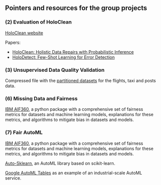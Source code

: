## Pointers and resources for the group projects

### (2) Evaluation of HoloClean

[HoloClean website](holoclean.io)

Papers: 
 * [HoloClean: Holistic Data Repairs with Probabilistic Inference](http://www.vldb.org/pvldb/vol10/p1190-rekatsinas.pdf)
 * [HoloDetect: Few-Shot Learning for Error Detection](https://arxiv.org/pdf/1904.02285)

### (3) Unsupervised Data Quality Validation

Compressed file with the [partitioned datasets](partitioned-data.zip) for the flights, taxi and posts data.

### (6) Missing Data and Fairness

[IBM AIF360](https://github.com/IBM/AIF360), a python package with a comprehensive set of fairness metrics for datasets and machine learning models, explanations for these metrics, and algorithms to mitigate bias in datasets and models. 


### (7) Fair AutoML

[IBM AIF360](https://github.com/IBM/AIF360), a python package with a comprehensive set of fairness metrics for datasets and machine learning models, explanations for these metrics, and algorithms to mitigate bias in datasets and models. 

[Auto-Sklearn](https://automl.github.io/auto-sklearn/master/), an AutoML library based on scikit-learn.

[Google AutoML Tables](https://cloud.google.com/automl-tables/) as an example of an industrial-scale AutoML service.
